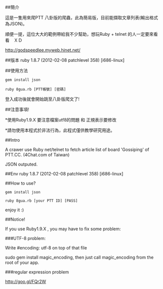 ##簡介

這是一隻用來爬PTT 八卦版的爬蟲，此為簡易版，目前能擷取文章列表(輸出格式為JSON)。

順便一提，這位大大的範例帶給我不少幫助，想玩Ruby + telnet 的人一定要來看看　ＸＤ

http://godspeedlee.myweb.hinet.net/

##版本
ruby 1.8.7 (2012-02-08 patchlevel 358) [i686-linux]
  
##使用方法
  
    gem install json
  
    ruby 8gua.rb [PTT帳號] [密碼]

登入成功後就會開始跳至八卦版爬文了!

##注意事項!

*使用Ruby1.9.X 要注意檔案utf8的問題 和 正規表示要修改

*請勿使用本程式於非法行為，此程式僅供教學研究用途。


##Intro

A crawer use Ruby net/telnet to fetch article list of board 'Gossiping' of PTT.CC. (4Chat.com of Taiwan)

JSON outputed. 

##Env
ruby 1.8.7 (2012-02-08 patchlevel 358) [i686-linux]

##How to use?

    gem install json
  
    ruby 8gua.rb [your PTT ID] [PASS]

enjoy it :)
    
##Notice!

If you use Ruby1.9.X , you may have to fix some problem:

###UTF-8 problem:

Write #encoding: utf-8 on top of that file
  
sudo gem install magic_encoding, then just call magic_encoding from the root of your app.

  
###regular expression problem
  
http://goo.gl/FQr2W
      
